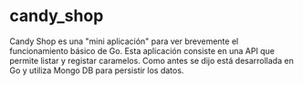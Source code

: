 # candy_shop

Candy Shop es una "mini aplicación" para ver brevemente el funcionamiento básico de Go. Esta aplicación consiste en una API que permite listar y registar caramelos. Como antes se dijo está desarrollada en Go y utiliza Mongo DB para persistir los datos.
